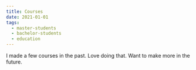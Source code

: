 ```yaml
---
title: Courses
date: 2021-01-01
tags:
  - master-students
  - bachelor-students
  - education
---
```


I made a few courses in the past. Love doing that. Want to make more in the future.